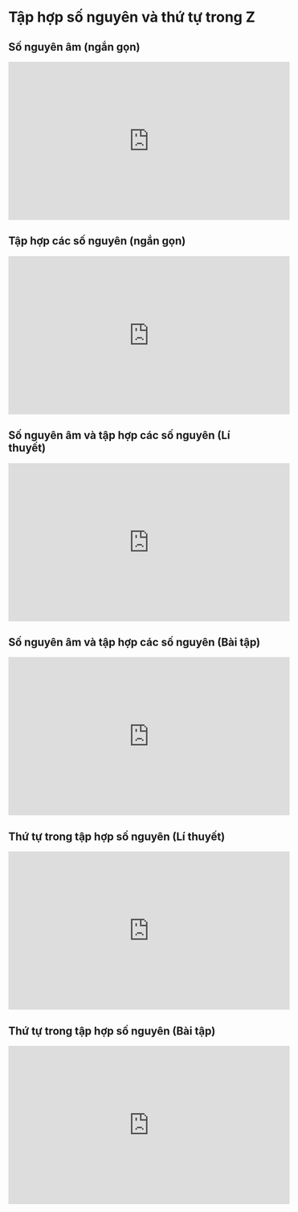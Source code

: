 # Tập hợp số nguyên và thứ tự trong Z
## Số nguyên âm (ngắn gọn)
<iframe width="560" height="315" src="https://www.youtube.com/embed/TgsHBrbrCRM?si=0HhZyCA69XFtpe09" title="YouTube video player" frameborder="0" allow="accelerometer; autoplay; clipboard-write; encrypted-media; gyroscope; picture-in-picture; web-share" referrerpolicy="strict-origin-when-cross-origin" allowfullscreen></iframe>

## Tập hợp các số nguyên (ngắn gọn)
<iframe width="560" height="315" src="https://www.youtube.com/embed/S6hsrZU1qt8?si=K2J7R-cpNzACpUhC" title="YouTube video player" frameborder="0" allow="accelerometer; autoplay; clipboard-write; encrypted-media; gyroscope; picture-in-picture; web-share" referrerpolicy="strict-origin-when-cross-origin" allowfullscreen></iframe>

## Số nguyên âm và tập hợp các số nguyên (Lí thuyết)
<iframe width="560" height="315" src="https://www.youtube.com/embed/wGcyPLRJEUc?si=Jl5J-zJV1Km4uolS" title="YouTube video player" frameborder="0" allow="accelerometer; autoplay; clipboard-write; encrypted-media; gyroscope; picture-in-picture; web-share" referrerpolicy="strict-origin-when-cross-origin" allowfullscreen></iframe>

## Số nguyên âm và tập hợp các số nguyên (Bài tập)
<iframe width="560" height="315" src="https://www.youtube.com/embed/tWQi3lirwyk?si=2JT_qrWuRVzOaacC" title="YouTube video player" frameborder="0" allow="accelerometer; autoplay; clipboard-write; encrypted-media; gyroscope; picture-in-picture; web-share" referrerpolicy="strict-origin-when-cross-origin" allowfullscreen></iframe>

## Thứ tự trong tập hợp số nguyên (Lí thuyết)
<iframe width="560" height="315" src="https://www.youtube.com/embed/N2GL6hhcqjg?si=uUEfA8h0aLSnPhGP" title="YouTube video player" frameborder="0" allow="accelerometer; autoplay; clipboard-write; encrypted-media; gyroscope; picture-in-picture; web-share" referrerpolicy="strict-origin-when-cross-origin" allowfullscreen></iframe>

## Thứ tự trong tập hợp số nguyên (Bài tập)
<iframe width="560" height="315" src="https://www.youtube.com/embed/qdx0tQDyFGM?si=vfX_dr-w8EH6ca9Y" title="YouTube video player" frameborder="0" allow="accelerometer; autoplay; clipboard-write; encrypted-media; gyroscope; picture-in-picture; web-share" referrerpolicy="strict-origin-when-cross-origin" allowfullscreen></iframe>
